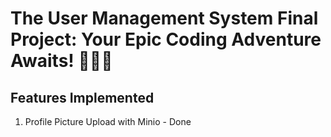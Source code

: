 

# The User Management System Final Project: Your Epic Coding Adventure Awaits! 🎉✨🔥

## Features Implemented

1. Profile Picture Upload with Minio - Done